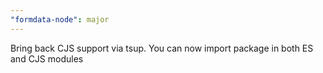 ```yaml
---
"formdata-node": major
---
```


Bring back CJS support via tsup. You can now import package in both ES and CJS modules
